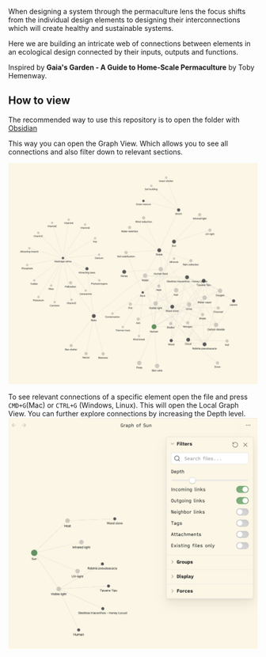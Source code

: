 When designing a system through the permaculture lens the focus shifts from the individual design elements to designing their interconnections which will create healthy and sustainable systems.

Here we are building an intricate web of connections between elements in an ecological design connected by their inputs, outputs and functions.

Inspired by **Gaia's Garden - A Guide to Home-Scale Permaculture** by Toby Hemenway.

## How to view

The recommended way to use this repository is to open the folder with [Obsidian](https://obsidian.md/)

This way you can open the Graph View. Which allows you to see all connections and also filter down to relevant sections.

![Graph View Example](https://github.com/Czino/inputs-outputs-functions/blob/main/Graph%20View%20Example.png?raw=true)

To see relevant connections of a specific element open the file and press `CMD+G`(Mac) or `CTRL+G` (Windows, Linux). This will open the Local Graph View.
You can further explore connections by increasing the Depth level.
![Local Graph View Example.png](https://github.com/Czino/inputs-outputs-functions/blob/main/Local%20Graph%20View%20Example.png?raw=true)
